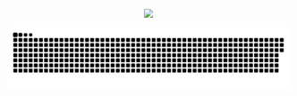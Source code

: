 <!--tree ![](https://media0.giphy.com/media/iF0zUkv1UNyHeoRggM/giphy.gif)-->
<p align="center"> 
  <img src="https://media.giphy.com/media/Ozf4qM5aX1qUqwtmFF/giphy.gif" />
</p>

<!--![](https://media0.giphy.com/media/3otPorWLQJq5GmHRtu/giphy.gif)-->
<a href=#><img src="contributions.svg"></a>

<!--<p align="center"> 
  Visitor count<br>
  <img src="https://profile-counter.glitch.me/alexxriv/count.svg" />
</p>-->
